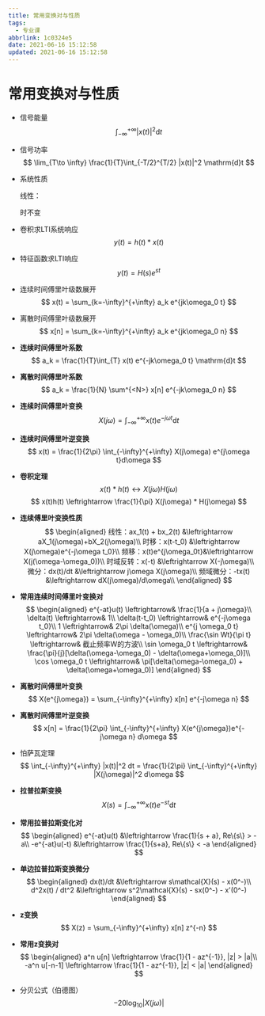 ```yaml
---
title: 常用变换对与性质
tags:
  - 专业课
abbrlink: 1c0324e5
date: 2021-06-16 15:12:58
updated: 2021-06-16 15:12:58
---
```

# 常用变换对与性质

- 信号能量
  $$
    \int_{-\infty}^{+\infty} |x(t)|^2 \mathrm{d}t
  $$

- 信号功率
  $$
    \lim_{T\to \infty} \frac{1}{T}\int_{-T/2}^{T/2} |x(t)|^2 \mathrm{d}t
  $$

- 系统性质
  
  线性：
  $$
  $$

  时不变
  $$
  $$

- 卷积求LTI系统响应
  $$
    y(t) = h(t) * x(t)    
  $$

- 特征函数求LTI响应
  $$
    y(t) = H(s)e^{st}
  $$


- 连续时间傅里叶级数展开
  $$
    x(t) = \sum_{k=-\infty}^{+\infty} a_k e^{jk\omega_0 t}
  $$

- 离散时间傅里叶级数展开
  $$
    x[n] = \sum_{k=-\infty}^{+\infty} a_k e^{jk\omega_0 n}
  $$

- **连续时间傅里叶系数**
  $$
    a_k = \frac{1}{T}\int_{T} x(t) e^{-jk\omega_0 t} \mathrm{d}t
  $$

- **离散时间傅里叶系数**
  $$
    a_k = \frac{1}{N} \sum^{<N>} x[n] e^{-jk\omega_0 n}
  $$

- **连续时间傅里叶变换**
  $$
    X(j\omega) = \int_{-\infty}^{+\infty} x(t) e^{-j\omega t} \mathrm{d}t
  $$

- **连续时间傅里叶逆变换**
  $$
    x(t) = \frac{1}{2\pi} \int_{-\infty}^{+\infty} X(j\omega) e^{j\omega t}d\omega
  $$

- **卷积定理**
  $$
    x(t) * h(t) \leftrightarrow X(j\omega)H(j\omega)
  $$
  $$
    x(t)h(t) \leftrightarrow \frac{1}{\pi} X(j\omega) * H(j\omega)
  $$

- **连续傅里叶变换性质**
  $$
  \begin{aligned}
    线性：ax_1(t) + bx_2(t) &\leftrightarrow aX_1(j\omega)+bX_2(j\omega)\\
    时移：x(t-t_0) &\leftrightarrow X(j\omega)e^{-j\omega t_0}\\
    频移：x(t)e^{j\omega_0t}&\leftrightarrow X(j(\omega-\omega_0))\\
    时域反转：x(-t) &\leftrightarrow X(-j\omega)\\
    微分：dx(t)/dt &\leftrightarrow j\omega X(j\omega)\\
    频域微分：-tx(t) &\leftrightarrow dX(j\omega)/d\omega\\
  \end{aligned}
  $$

- **常用连续时间傅里叶变换对**
  $$
  \begin{aligned}
    e^{-at}u(t) \leftrightarrow& \frac{1}{a + j\omega}\\
    \delta(t) \leftrightarrow& 1\\
    \delta(t-t_0) \leftrightarrow& e^{-j\omega t_0}\\
    1 \leftrightarrow& 2\pi \delta(\omega)\\
    e^{j \omega_0 t} \leftrightarrow& 2\pi \delta(\omega - \omega_0)\\
    \frac{\sin Wt}{\pi t} \leftrightarrow& 截止频率W的方波\\
    \sin \omega_0 t \leftrightarrow& \frac{\pi}{j}[\delta(\omega-\omega_0) - \delta(\omega+\omega_0)]\\
    \cos \omega_0 t \leftrightarrow& \pi[\delta(\omega-\omega_0) + \delta(\omega+\omega_0)]
  \end{aligned}
  $$

- **离散时间傅里叶变换**
  $$
    X(e^{j\omega}) = \sum_{-\infty}^{+\infty} x[n] e^{-j\omega n}
  $$

- **离散时间傅里叶逆变换**
  $$
    x[n] = \frac{1}{2\pi} \int_{-\infty}^{+\infty} X(e^{j\omega})e^{-j\omega n} d\omega
  $$

- 怕萨瓦定理
  $$
    \int_{-\infty}^{+\infty} |x(t)|^2 dt = \frac{1}{2\pi} \int_{-\infty}^{+\infty} |X(j\omega)|^2 d\omega
  $$

- **拉普拉斯变换**
  $$
    X(s) = \int_{-\infty}^{+\infty} x(t) e^{-st} \mathrm{d}t
  $$

- **常用拉普拉斯变化对**
  $$
  \begin{aligned}
    e^{-at}u(t) &\leftrightarrow \frac{1}{s + a}, Re\{s\} > -a\\
    -e^{-at}u(-t) &\leftrightarrow \frac{1}{s+a}, Re\{s\} < -a
  \end{aligned}
  $$

- **单边拉普拉斯变换微分**
  $$
    \begin{aligned}
      dx(t)/dt &\leftrightarrow s\mathcal{X}(s) - x(0^-)\\
      d^2x(t) / dt^2 &\leftrightarrow s^2\mathcal{X}(s) - sx(0^-) - x'(0^-)
    \end{aligned}
  $$

- **z变换**
  $$
    X(z) = \sum_{-\infty}^{+\infty} x[n] z^{-n}
  $$

- **常用z变换对**
  $$
  \begin{aligned}
    a^n u[n] \leftrightarrow \frac{1}{1 - az^{-1}}, |z| > |a|\\
    -a^n u[-n-1] \leftrightarrow \frac{1}{1 - az^{-1}}, |z| < |a|
  \end{aligned}
  $$

- 分贝公式（伯德图）
  $$
    -20\log_{10}|X(j\omega)|
  $$